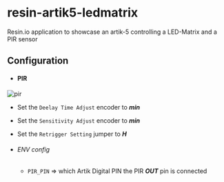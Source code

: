 # resin-artik5-ledmatrix
Resin.io application to showcase an artik-5 controlling a LED-Matrix and a PIR sensor

## Configuration

* #### PIR
![pir](https://learn.adafruit.com/system/assets/assets/000/013/829/medium800/proximity_PIRbackLabeled.jpg?1390935476)
  * Set the `Deelay Time Adjust` encoder to __*min*__
  * Set the `Sensitivity Adjust` encoder to __*min*__
  * Set the `Retrigger Setting` jumper to __*H*__

  * ###### ENV config
    * `PIR_PIN` => which Artik Digital PIN the PIR __*OUT*__ pin is connected
